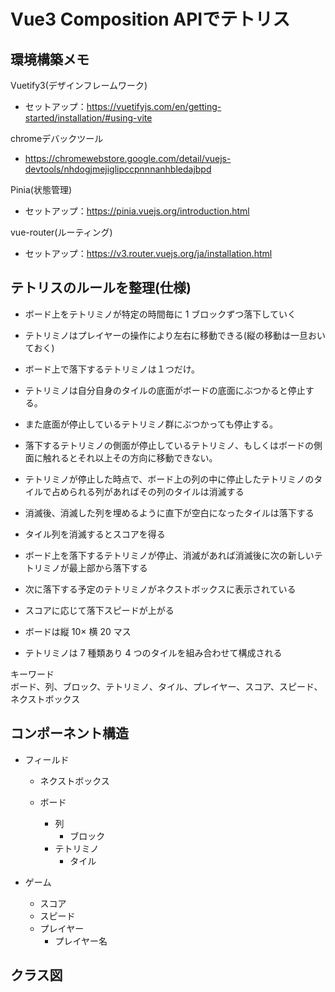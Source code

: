 # Vue3 Composition APIでテトリス

## 環境構築メモ

Vuetify3(デザインフレームワーク)

- セットアップ：https://vuetifyjs.com/en/getting-started/installation/#using-vite

chromeデバックツール

- https://chromewebstore.google.com/detail/vuejs-devtools/nhdogjmejiglipccpnnnanhbledajbpd

Pinia(状態管理)

- セットアップ：https://pinia.vuejs.org/introduction.html

vue-router(ルーティング)

- セットアップ：https://v3.router.vuejs.org/ja/installation.html

## テトリスのルールを整理(仕様)

- ボード上をテトリミノが特定の時間毎に 1 ブロックずつ落下していく
- テトリミノはプレイヤーの操作により左右に移動できる(縦の移動は一旦おいておく)
- ボード上で落下するテトリミノは１つだけ。
- テトリミノは自分自身のタイルの底面がボードの底面にぶつかると停止する。
- また底面が停止しているテトリミノ群にぶつかっても停止する。
- 落下するテトリミノの側面が停止しているテトリミノ、もしくはボードの側面に触れるとそれ以上その方向に移動できない。
- テトリミノが停止した時点で、ボード上の列の中に停止したテトリミノのタイルで占められる列があればその列のタイルは消滅する
- 消滅後、消滅した列を埋めるように直下が空白になったタイルは落下する
- タイル列を消滅するとスコアを得る
- ボード上を落下するテトリミノが停止、消滅があれば消滅後に次の新しいテトリミノが最上部から落下する
- 次に落下する予定のテトリミノがネクストボックスに表示されている
- スコアに応じて落下スピードが上がる

- ボードは縦 10× 横 20 マス
- テトリミノは 7 種類あり 4 つのタイルを組み合わせて構成される

キーワード  
ボード、列、ブロック、テトリミノ、タイル、プレイヤー、スコア、スピード、ネクストボックス

## コンポーネント構造

- フィールド

  - ネクストボックス
  - ボード

    - 列
      - ブロック
    - テトリミノ
      - タイル

- ゲーム
  - スコア
  - スピード
  - プレイヤー
    - プレイヤー名

## クラス図
